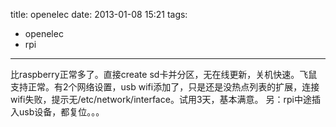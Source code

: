 title: openelec
date: 2013-01-08 15:21
tags:
- openelec
- rpi
---
比raspberry正常多了。直接create sd卡并分区，无在线更新，关机快速。飞鼠支持正常。有2个网络设置，usb wifi添加了，只是还是没热点列表的扩展，连接wifi失败，提示无/etc/network/interface。试用3天，基本满意。
另：rpi中途插入usb设备，都复位。。。

